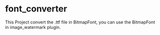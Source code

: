 # font_converter

This Project convert the .ttf file in BitmapFont, you can use the BitmapFont in image_watermark plugin.
